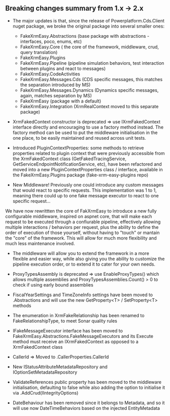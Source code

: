 ## Breaking changes summary from 1.x -> 2.x

  - The major updates is that, since the release of Powerplatform.Cds.Client nuget package, we broke the original package into several smaller ones:

      - FakeXrmEasy.Abstractions  (base package with abstractions - interfaces, poco, enums, etc)
      - FakeXrmEasy.Core  ( the core of the framework, middleware, crud, query translation)
      - FakeXrmEasy.Plugins
      - FakeXrmEasy.Pipeline  (pipeline simulation behaviors, test interaction between plugins and react to messages)
      - FakeXrmEasy.CodeActivities
      - FakeXrmEasy.Messages.Cds   (CDS specific messages, this matches the separation introduced by MS)
      - FakeXrmEasy.Messages.Dynamics (Dynamics specific messages, again, matches separation by MS)
      - FakeXrmEasy (package with a default)
      - FakeXrmEasy.Integration  (XrmRealContext moved to this separate package)

 - XrmFakedContext constructor is deprecated => use IXrmFakedContext interface directly and encouraging to use a factory method instead. The factory method can be used to put the middleware initialisation in the one place, to be easily maintained and reused across unit tests.

  - Introduced PluginContextProperties: some methods to retrieve properties related to plugin context that were previously accessible from the XrmFakedContext class (GetFakedTracingService, GetServiceEndpointNotificationService, etc), have been refactored and moved into a new PluginContextProperties class / interface, available in the FakeXrmEasy.Plugins package (fake-xrm-easy-plugins repo)
  
  - New Middleware! Previously one could introduce any custom messages that would react to specific requests. This implementation was 1 to 1, meaning there could up to one fake message executor to react to one specific request... 
  
  We have now rewrittten the core of FakXrmEasy to introduce a new fully configurable middleware, inspired on aspnet core, that will make each request to be executed through a confiurable pipeline, effectively allowing multiple interactions / behaviors per request, plus the ability to define the order of execution of those yourself, without having to "touch" or mantain the "core" of the framework. This will allow for much more flexibility and much less maintenance involved.

   - The middleware will allow you to extend the framework in a more flexible and easier way, while also
   giving you the ability to customize the pipeline execution order, or to extend it to cater for your own needs.

   - ProxyTypesAssembly is deprecated => use EnableProxyTypes() which allows multiple assemblies and ProxyTypesAssemblies.Count() > 0 to check if using early bound assemblies

   - FiscalYearSettings and TimeZoneInfo settings have been moved to .Abstractions and will use the new GetProperty&lt;T&gt; / SetProperty&lt;T&gt; methods

   - The enumeration in XrmFakeRelationship has been renamed to FakeRelationshipType, to meet Sonar quality rules

   - IFakeMessageExecutor interface has been moved to FakeXrmEasy.Abstractions.FakeMessageExecutors and its Execute method must receive an IXrmFakedContext as opposed to a XrmFakedContext class

   - CallerId => Moved to .CallerProperties.CallerId

   - New IStatusAttributeMetadataRepository and IOptionSetMetadataRepository

  - ValidateReferences public property has been moved to the middleware initialisation, defaulting to false while also adding the option to initialise it via .AddCrud(IIntegrityOptions)

  - DateBehaviour has been removed since it belongs to Metadata, and so it will use now DateTimeBehaviors based on the injected EntityMetadata